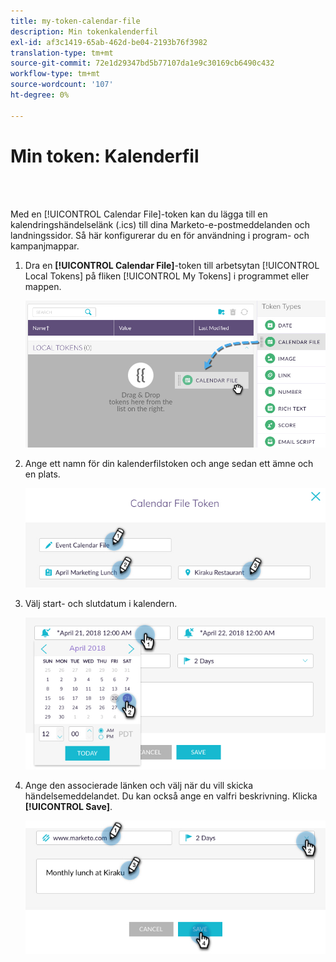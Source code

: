 ```yaml
---
title: my-token-calendar-file
description: Min tokenkalenderfil
exl-id: af3c1419-65ab-462d-be04-2193b76f3982
translation-type: tm+mt
source-git-commit: 72e1d29347bd5b77107da1e9c30169cb6490c432
workflow-type: tm+mt
source-wordcount: '107'
ht-degree: 0%

---
```


# Min token: Kalenderfil

<br> 

Med en [!UICONTROL Calendar File]-token kan du lägga till en kalendringshändelselänk (.ics) till dina Marketo-e-postmeddelanden och landningssidor. Så här konfigurerar du en för användning i program- och kampanjmappar.

1. Dra en **[!UICONTROL Calendar File]**-token till arbetsytan [!UICONTROL Local Tokens] på fliken [!UICONTROL My Tokens] i programmet eller mappen.

   ![Bild ett](/help/sky/assets/my-tokens/my-token-calendar-file/my-token-calendar-file-1.jpg)

1. Ange ett namn för din kalenderfilstoken och ange sedan ett ämne och en plats.

   ![Bild två](/help/sky/assets/my-tokens/my-token-calendar-file/my-token-calendar-file-2.jpg)

1. Välj start- och slutdatum i kalendern.

   ![Bild tre](/help/sky/assets/my-tokens/my-token-calendar-file/my-token-calendar-file-3.jpg)

1. Ange den associerade länken och välj när du vill skicka händelsemeddelandet. Du kan också ange en valfri beskrivning. Klicka **[!UICONTROL Save]**.

   ![Bild fyra](/help/sky/assets/my-tokens/my-token-calendar-file/my-token-calendar-file-4.jpg)
